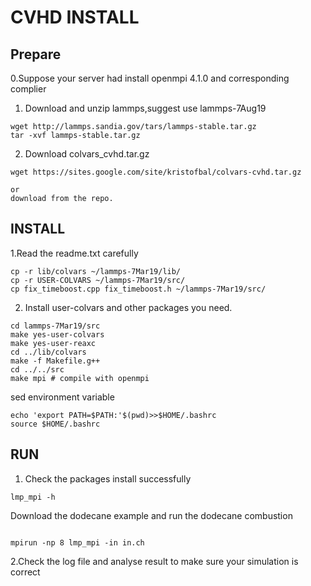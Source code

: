# CVHD INSTALL
## Prepare

0.Suppose your server had install openmpi 4.1.0 and corresponding complier

1. Download and unzip lammps,suggest use lammps-7Aug19
   
```
wget http://lammps.sandia.gov/tars/lammps-stable.tar.gz
tar -xvf lammps-stable.tar.gz   
```

2. Download colvars_cvhd.tar.gz
```
wget https://sites.google.com/site/kristofbal/colvars-cvhd.tar.gz

or
download from the repo.
```

## INSTALL

1.Read the readme.txt carefully
   ```
   cp -r lib/colvars ~/lammps-7Mar19/lib/
   cp -r USER-COLVARS ~/lammps-7Mar19/src/
   cp fix_timeboost.cpp fix_timeboost.h ~/lammps-7Mar19/src/
   ```
2. Install user-colvars and other packages you need.
```
cd lammps-7Mar19/src
make yes-user-colvars
make yes-user-reaxc
cd ../lib/colvars
make -f Makefile.g++
cd ../../src
make mpi # compile with openmpi
```
sed environment variable
```
echo 'export PATH=$PATH:'$(pwd)>>$HOME/.bashrc
source $HOME/.bashrc
```
## RUN 
1. Check the packages install successfully
```
lmp_mpi -h
```
Download the dodecane example and run the dodecane combustion

```

mpirun -np 8 lmp_mpi -in in.ch
```
2.Check the log file and analyse result to make sure your simulation is correct
